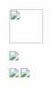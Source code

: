 <!-- [![Hits](https://hits.seeyoufarm.com/api/count/incr/badge.svg?url=https%3A%2F%2Fgithub.com%2Fsssseulg2&count_bg=%23A488EB&title_bg=%235A8AE5&icon=atom.svg&icon_color=%23FFFFFF&title=WELCOME&edge_flat=false)](https://hits.seeyoufarm.com) -->
<img src="https://noticon-static.tammolo.com/dgggcrkxq/image/upload/v1651566999/noticon/xgnjqiiapirbz9ixdiol.gif" width="60"/>

<a href="https://iseulgizzz.oopy.io"><img src="https://img.shields.io/badge/Resume-018EF5?style=flat-square&logo=About.me&logoColor=white&link=https://iseulgizzz.oopy.io"/></a>

<p><a href="https://iseulgi.notion.site/19ed48d421504902941bb050bc33257c"><img src="https://img.shields.io/badge/Tech diary-A9BCF5?style=flat-square&logo=GitHub Sponsors&logoColor=white&link=https://iseulgi.notion.site/19ed48d421504902941bb050bc33257c"/></a>
<a href="mailto:iseulgizzz@gmail.com"><img src="https://img.shields.io/badge/Gmail-D0A9F5?style=flat-square&logo=Gmail&logoColor=white&link=mailto:iseulgizzz@gmail.com"/></a></p>


<!--
**sssseulg2/sssseulg2** is a ✨ _special_ ✨ repository because its `README.md` (this file) appears on your GitHub profile.

Here are some ideas to get you started:

- 🔭 I’m currently working on ...
- 🌱 I’m currently learning ...
- 👯 I’m looking to collaborate on ...
- 🤔 I’m looking for help with ...
- 💬 Ask me about ...
- 📫 How to reach me: ...
- 😄 Pronouns: ...
- ⚡ Fun fact: ...
-->
